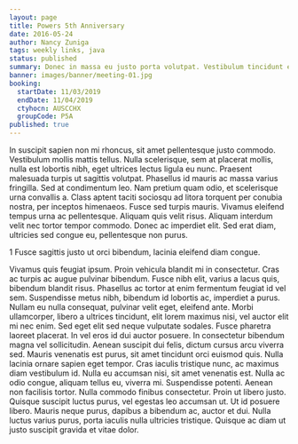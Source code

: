 ```yaml
---
layout: page
title: Powers 5th Anniversary
date: 2016-05-24
author: Nancy Zuniga
tags: weekly links, java
status: published
summary: Donec in massa eu justo porta volutpat. Vestibulum tincidunt et.
banner: images/banner/meeting-01.jpg
booking:
  startDate: 11/03/2019
  endDate: 11/04/2019
  ctyhocn: AUSCCHX
  groupCode: P5A
published: true
---
```

In suscipit sapien non mi rhoncus, sit amet pellentesque justo commodo. Vestibulum mollis mattis tellus. Nulla scelerisque, sem at placerat mollis, nulla est lobortis nibh, eget ultrices lectus ligula eu nunc. Praesent malesuada turpis ut sagittis volutpat. Phasellus id mauris ac massa varius fringilla. Sed at condimentum leo. Nam pretium quam odio, et scelerisque urna convallis a.
Class aptent taciti sociosqu ad litora torquent per conubia nostra, per inceptos himenaeos. Fusce sed turpis mauris. Vivamus eleifend tempus urna ac pellentesque. Aliquam quis velit risus. Aliquam interdum velit nec tortor tempor commodo. Donec ac imperdiet elit. Sed erat diam, ultricies sed congue eu, pellentesque non purus.

1 Fusce sagittis justo ut orci bibendum, lacinia eleifend diam congue.

Vivamus quis feugiat ipsum. Proin vehicula blandit mi in consectetur. Cras ac turpis ac augue pulvinar bibendum. Fusce nibh elit, varius a lacus quis, bibendum blandit risus. Phasellus ac tortor at enim fermentum feugiat id vel sem. Suspendisse metus nibh, bibendum id lobortis ac, imperdiet a purus. Nullam eu nulla consequat, pulvinar velit eget, eleifend ante. Morbi ullamcorper, libero a ultrices tincidunt, elit lorem maximus nisi, vel auctor elit mi nec enim. Sed eget elit sed neque vulputate sodales. Fusce pharetra laoreet placerat. In vel eros id dui auctor posuere. In consectetur bibendum magna vel sollicitudin.
Aenean suscipit dui felis, dictum cursus arcu viverra sed. Mauris venenatis est purus, sit amet tincidunt orci euismod quis. Nulla lacinia ornare sapien eget tempor. Cras iaculis tristique nunc, ac maximus diam vestibulum id. Nulla eu accumsan nisi, sit amet venenatis est. Nulla ac odio congue, aliquam tellus eu, viverra mi. Suspendisse potenti. Aenean non facilisis tortor. Nulla commodo finibus consectetur. Proin ut libero justo. Quisque suscipit luctus purus, vel egestas leo accumsan ut. Ut id posuere libero. Mauris neque purus, dapibus a bibendum ac, auctor et dui. Nulla luctus varius purus, porta iaculis nulla ultricies tristique. Quisque ac diam ut justo suscipit gravida et vitae dolor.
